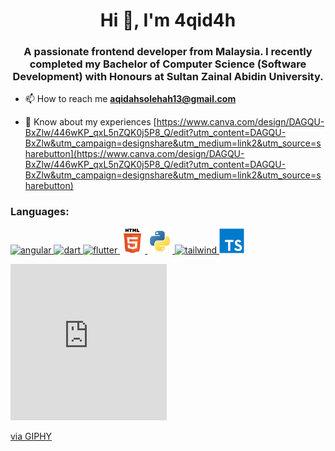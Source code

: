 <h1 align="center">Hi 👋, I'm 4qid4h</h1>
<h3 align="center">A passionate frontend developer from Malaysia. I recently completed my Bachelor of Computer Science (Software Development) with Honours at Sultan Zainal Abidin University.</h3>

- 📫 How to reach me **aqidahsolehah13@gmail.com**

- 📄 Know about my experiences [https://www.canva.com/design/DAGQU-BxZlw/446wKP_qxL5nZQK0j5P8_Q/edit?utm_content=DAGQU-BxZlw&utm_campaign=designshare&utm_medium=link2&utm_source=sharebutton](https://www.canva.com/design/DAGQU-BxZlw/446wKP_qxL5nZQK0j5P8_Q/edit?utm_content=DAGQU-BxZlw&utm_campaign=designshare&utm_medium=link2&utm_source=sharebutton)



<h3 align="left">Languages:</h3>
<p align="left"> <a href="https://angular.io" target="_blank" rel="noreferrer"> <img src="https://angular.io/assets/images/logos/angular/angular.svg" alt="angular" width="40" height="40"/> </a> <a href="https://dart.dev" target="_blank" rel="noreferrer"> <img src="https://www.vectorlogo.zone/logos/dartlang/dartlang-icon.svg" alt="dart" width="40" height="40"/> </a> <a href="https://flutter.dev" target="_blank" rel="noreferrer"> <img src="https://www.vectorlogo.zone/logos/flutterio/flutterio-icon.svg" alt="flutter" width="40" height="40"/> </a> <a href="https://www.w3.org/html/" target="_blank" rel="noreferrer"> <img src="https://raw.githubusercontent.com/devicons/devicon/master/icons/html5/html5-original-wordmark.svg" alt="html5" width="40" height="40"/> </a> <a href="https://www.python.org" target="_blank" rel="noreferrer"> <img src="https://raw.githubusercontent.com/devicons/devicon/master/icons/python/python-original.svg" alt="python" width="40" height="40"/> </a> <a href="https://tailwindcss.com/" target="_blank" rel="noreferrer"> <img src="https://www.vectorlogo.zone/logos/tailwindcss/tailwindcss-icon.svg" alt="tailwind" width="40" height="40"/> </a> <a href="https://www.typescriptlang.org/" target="_blank" rel="noreferrer"> <img src="https://raw.githubusercontent.com/devicons/devicon/master/icons/typescript/typescript-original.svg" alt="typescript" width="40" height="40"/> </a> </p>

<iframe src="https://giphy.com/embed/hpXdHPfFI5wTABdDx9" width="250" height="250" style="" frameBorder="0" class="giphy-embed" allowFullScreen></iframe><p><a href="https://giphy.com/gifs/scaler-official-computer-laptop-hello-world-hpXdHPfFI5wTABdDx9">via GIPHY</a></p>

